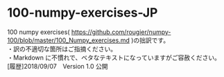 # 100-numpy-exercises-JP
100 numpy exercises( https://github.com/rougier/numpy-100/blob/master/100_Numpy_exercises.md )の拙訳です。  
・訳の不適切な箇所はご指摘ください。  
・Markdown に不慣れで、ベタなテキストになっていますがご容赦ください。
[履歴]2018/09/07　Version 1.0 公開

